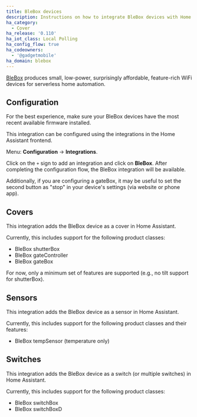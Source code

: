 ```yaml
---
title: BleBox devices
description: Instructions on how to integrate BleBox devices with Home Assistant.
ha_category:
  - Cover
ha_release: '0.110'
ha_iot_class: Local Polling
ha_config_flow: true
ha_codeowners:
  - '@gadgetmobile'
ha_domain: blebox
---
```


[BleBox](https://blebox.eu/?lang=en) produces small, low-power, surprisingly affordable, feature-rich WiFi devices for serverless home automation.

## Configuration

For the best experience, make sure your BleBox devices have the most recent available firmware installed.

This integration can be configured using the integrations in the
Home Assistant frontend.

Menu: **Configuration** -> **Integrations**.

Click on the `+` sign to add an integration and click on **BleBox**.
After completing the configuration flow, the BleBox
integration will be available.

Additionally, if you are configuring a gateBox, it may be useful to set the second button as "stop" in your device's settings (via website or phone app).

## Covers

This integration adds the BleBox device as a cover in Home Assistant.

Currently, this includes support for the following product classes:

- BleBox shutterBox
- BleBox gateController
- BleBox gateBox

For now, only a minimum set of features are supported (e.g., no tilt support for shutterBox).

## Sensors

This integration adds the BleBox device as a sensor in Home Assistant.

Currently, this includes support for the following product classes and their features:

- BleBox tempSensor (temperature only)

## Switches

This integration adds the BleBox device as a switch (or multiple switches) in Home Assistant.

Currently, this includes support for the following product classes:

- BleBox switchBox
- BleBox switchBoxD
